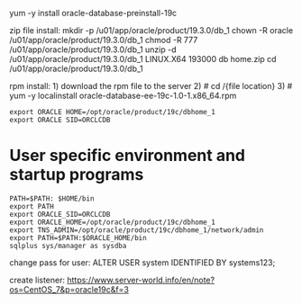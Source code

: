 yum -y install oracle-database-preinstall-19c

zip file install:
	mkdir -p /u01/app/oracle/product/19.3.0/db_1
	chown -R oracle /u01/app/oracle/product/19.3.0/db_1
	chmod -R 777 /u01/app/oracle/product/19.3.0/db_1
	unzip -d /u01/app/oracle/product/19.3.0/db_1 LINUX.X64 193000 db home.zip
	cd /u01/app/oracle/product/19.3.0/db_1

rpm install:
	1) download the rpm file to the server
	2) # cd /{file location}
	3) # yum -y localinstall oracle-database-ee-19c-1.0-1.x86_64.rpm

	export ORACLE HOME=/opt/oracle/product/19c/dbhome_1
	export ORACLE SID=ORCLCDB

# User specific environment and startup programs
	PATH=$PATH: $HOME/bin
	export PATH
	export ORACLE_SID=ORCLCDB
	export ORACLE_HOME=/opt/oracle/product/19c/dbhome_1
	export TNS_ADMIN=/opt/oracle/product/19c/dbhome_1/network/admin
	export PATH=$PATH:$ORACLE_HOME/bin
	sqlplus sys/manager as sysdba


change pass for user:
	ALTER USER system IDENTIFIED BY systems123;


create listener:
https://www.server-world.info/en/note?os=CentOS_7&p=oracle19c&f=3